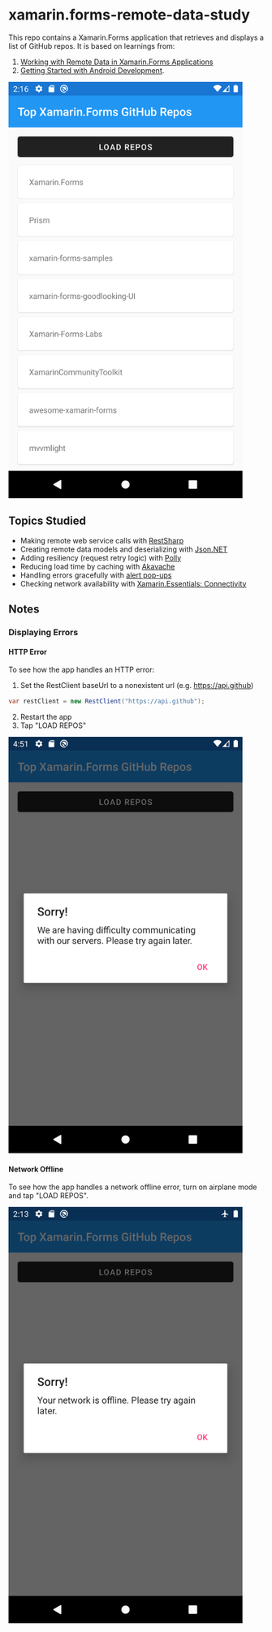 # xamarin.forms-remote-data-study

This repo contains a Xamarin.Forms application that retrieves and displays a list of GitHub repos. It is based on learnings from:

1. [Working with Remote Data in Xamarin.Forms Applications](https://www.pluralsight.com/courses/remote-data-xamarin-forms-applications)
2. [Getting Started with Android Development](https://www.pluralsight.com/courses/getting-started-android-development).

<img src="img/app-screenshot.png" height="820" />

## Topics Studied

- Making remote web service calls with [RestSharp](https://restsharp.dev)
- Creating remote data models and deserializing with [Json.NET](https://www.newtonsoft.com/json)
- Adding resiliency (request retry logic) with [Polly](https://github.com/App-vNext/Polly)
- Reducing load time by caching with [Akavache](https://github.com/reactiveui/Akavache)
- Handling errors gracefully with [alert pop-ups](https://docs.microsoft.com/en-us/xamarin/xamarin-forms/user-interface/pop-ups)
- Checking network availability with [Xamarin.Essentials: Connectivity](https://docs.microsoft.com/en-us/xamarin/essentials/connectivity?tabs=android)

## Notes

### Displaying Errors

#### HTTP Error

To see how the app handles an HTTP error:

1. Set the RestClient baseUrl to a nonexistent url (e.g. https://api.github)

```c#
var restClient = new RestClient("https://api.github");
```

2. Restart the app
3. Tap "LOAD REPOS"

<img src="img/http-error.png" height="820" />

#### Network Offline

To see how the app handles a network offline error, turn on airplane mode and tap "LOAD REPOS".

<img src="img/network-offline.png" height="820" />
